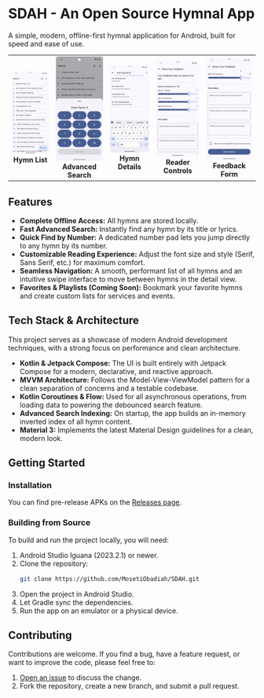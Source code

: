 # SDAH - An Open Source Hymnal App

A simple, modern, offline-first hymnal application for Android, built for speed and ease of use.

<p align="center">
  <table>
    <tr>
      <td align="center">
        <img src="images/Screenshot_20250916_130629.png" width="150"/><br/>
        <b>Hymn List</b>
      </td>
      <td align="center">
        <img src="images/Screenshot_20250916_130710.png" width="150"/><br/>
        <b>Advanced Search</b>
      </td>
      <td align="center">
        <img src="images/Screenshot_20250916_130751.png" width="150"/><br/>
        <b>Hymn Details</b>
      </td>
      <td align="center">
        <img src="images/Screenshot_20250916_130809.png" width="150"/><br/>
        <b>Reader Controls</b>
      </td>
      <td align="center">
        <img src="images/Screenshot_20250916_130821.png" width="150"/><br/>
        <b>Feedback Form</b>
      </td>
    </tr>
  </table>
</p>

## Features

*   **Complete Offline Access:** All hymns are stored locally.
*   **Fast Advanced Search:** Instantly find any hymn by its title or lyrics.
*   **Quick Find by Number:** A dedicated number pad lets you jump directly to any hymn by its number.
*   **Customizable Reading Experience:** Adjust the font size and style (Serif, Sans Serif, etc.) for maximum comfort.
*   **Seamless Navigation:** A smooth, performant list of all hymns and an intuitive swipe interface to move between hymns in the detail view.
*   **Favorites & Playlists (Coming Soon):** Bookmark your favorite hymns and create custom lists for services and events.

## Tech Stack & Architecture

This project serves as a showcase of modern Android development techniques, with a strong focus on performance and clean architecture.

*   **Kotlin & Jetpack Compose:** The UI is built entirely with Jetpack Compose for a modern, declarative, and reactive approach.
*   **MVVM Architecture:** Follows the Model-View-ViewModel pattern for a clean separation of concerns and a testable codebase.
*   **Kotlin Coroutines & Flow:** Used for all asynchronous operations, from loading data to powering the debounced search feature.
*   **Advanced Search Indexing:** On startup, the app builds an in-memory inverted index of all hymn content.
*   **Material 3:** Implements the latest Material Design guidelines for a clean, modern look.

## Getting Started

### Installation
You can find pre-release APKs on the [Releases page](https://github.com/MosetiObadiah/SDAH/releases).

### Building from Source

To build and run the project locally, you will need:

1.  Android Studio Iguana (2023.2.1) or newer.
2.  Clone the repository:
    ```bash
    git clone https://github.com/MosetiObadiah/SDAH.git
    ```
3.  Open the project in Android Studio.
4.  Let Gradle sync the dependencies.
5.  Run the app on an emulator or a physical device.

## Contributing

Contributions are welcome. If you find a bug, have a feature request, or want to improve the code, please feel free to:

1.  [Open an issue](https://github.com/MosetiObadiah/SDAH/issues) to discuss the change.
2.  Fork the repository, create a new branch, and submit a pull request.
